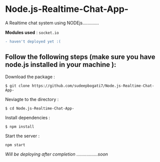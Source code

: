 # Node.js-Realtime-Chat-App-

<p> A Realtime chat system using NODEjs.............</p>

**Modules used** : `socket.io`

```diff
- haven't deployed yet :( 
```


## Follow the following steps (make sure you have node.js installed in your machine ): 

Download the package :
```
$ git clone https://github.com/sudeepbogati7/Node.js-Realtime-Chat-App-
```

Neviagte to the directory : 
```
$ cd Node.js-Realtime-Chat-App-
```

Install dependencies : 
```
$ npm install
```

Start the server : 
```
npm start
```


*Will be deploying after completion .................soon*
